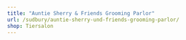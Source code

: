 ```yaml
---
title: "Auntie Sherry & Friends Grooming Parlor"
url: /sudbury/auntie-sherry-und-friends-grooming-parlor/
shop: Tiersalon
---
```


